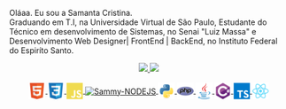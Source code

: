 Oláaa. Eu sou a Samanta Cristina.<br>
 Graduando em T.I, na Universidade Virtual de São Paulo, Estudante do Técnico em desenvolvimento de Sistemas, no Senai "Luiz Massa" e Desenvolvimento Web Designer| FrontEnd | BackEnd, no Instituto Federal do Espiríto Santo.
<br>
<div align="center">
  <a href="https://github.com/sammyhup">
  <img height="150em" src="https://github-readme-stats.vercel.app/api?username=sammyhup&show_icons=true&theme=dracula&include_all_commits=true&count_private=true"/>
  <img height="150em" src="https://github-readme-stats.vercel.app/api/top-langs/?username=sammyhup&layout=compact&langs_count=7&theme=dracula"/>
</div>
 
<div align="center" style="display: inline_block"><br>
 
  <img align="center" alt="Sammy-HTML" height="30" width="30" src="https://raw.githubusercontent.com/devicons/devicon/master/icons/html5/html5-original.svg">
  <img align="center" alt="Sammy-CSS" height="30" width="30" src="https://raw.githubusercontent.com/devicons/devicon/master/icons/css3/css3-original.svg">
  
 <img align="center" alt="Sammy-Js" height="30" width="30" src="https://raw.githubusercontent.com/devicons/devicon/master/icons/javascript/javascript-plain.svg">
 <img align="center" alt="Sammy-NODEJS" height="30" width="30" src="https://logospng.org/logo-node-js/">
 <img align="center" alt="Sammy-Python" height="30" width="30" src="https://raw.githubusercontent.com/devicons/devicon/master/icons/python/python-original.svg">
 <img align="center" alt="Sammy-Php" height="30" width="30" src="https://raw.githubusercontent.com/devicons/devicon/master/icons/php/php-original.svg">
 <img align="center" alt="Sammy-Java" height="30" width="30" src="https://raw.githubusercontent.com/devicons/devicon/master/icons/java/java-original.svg">
 <img align="center" alt="Sammy-Csharp" height="30" width="30" src="https://raw.githubusercontent.com/devicons/devicon/master/icons/csharp/csharp-original.svg">
 <img align="center" alt="Sammy-Ts" height="30" width="30" src="https://raw.githubusercontent.com/devicons/devicon/master/icons/typescript/typescript-plain.svg">
  <img align="center" alt="Sammy-React" height="30" width="30" src="https://raw.githubusercontent.com/devicons/devicon/master/icons/react/react-original.svg">
  </div> 

  ##
  



